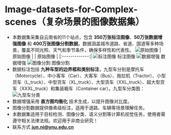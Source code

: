 # Image-datasets-for-Complex-scenes（复杂场景的图像数据集）
- 本数据集采集自云南省的11个站点，包含 **350万张标注图像**、**50万张数据增强图像** 和 **400万张图像分割数据**。数据涵盖城市道路、省道、国道等多种场景，覆盖不同光照、天气和季节条件，确保多样性和代表性。
![原始图像](https://github.com/user-attachments/assets/88ad3020-6747-414a-96ac-95ff9a5614c8)
| 原始图像 |
| 原始图像 |
|:-------------:|
![标注图像](https://github.com/user-attachments/assets/bc32447a-ed24-48a8-a948-116e42022052)
标注图像
![数据增强](https://github.com/user-attachments/assets/48c2bde4-a493-4a66-8884-6e21be819fc6)
数据增强
![图像分割](https://github.com/user-attachments/assets/a1773e5e-f086-4b00-9e9f-3d762c8ed4e4)
图像分割
- 数据标注包括 **九种车型的边界框和类别标注**，九型车分别是摩托车（Motorcycle）、中小客车（Car）、大客车（Bus）、拖拉机（Tractor）、小型货车（L_truck）、中型货车（XL_truck）、大型货车（XXL_truck）、超大型货车（XXXL_truck）和集装箱车（Container car）。九型车分类图：
![九型车分类](https://github.com/user-attachments/assets/85a3ee2a-f772-4741-9597-369f0adb1a49)
- 数据增强采用 **直方图均衡化** 技术生成，以提升图像对比度。
- 图像分割数据提供像素级标注，适用于道路、车辆等场景理解任务。
- 本数据集适用于目标检测、图像分类、语义分割等计算机视觉任务，使用者需遵守相关法律法规。欢迎用于非商业研究！
- 联系方式   **jun.ni@ynu.edu.cn**
